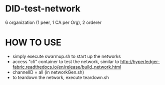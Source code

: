 # DID-test-network
6 organization (1 peer, 1  CA per Org), 2 orderer

# HOW TO USE
- simply execute swarmup.sh to start up the networks
- access "cli" container to test the network, similar to http://hyperledger-fabric.readthedocs.io/en/release/build_network.html
- channelID = all (in networkGen.sh)
- to teardown the network, execute teardown.sh
